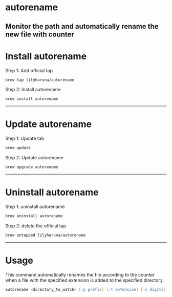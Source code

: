 # autorename
Monitor the path and automatically rename the new file with counter
------
# Install autorename
Step 1: Add official tap
```zsh
brew tap lilyharuna/autorename
```

Step 2: Install autorename:
```zsh
brew install autorename
```
------
# Update autorename
Step 1: Update tab
```zsh
brew update
```

Step 2: Update autorename
```zsh
brew upgrade autorename
```
------
# Uninstall autorename
Step 1: uninstall autorename
```zsh
brew uninstall autorename
```

Step 2: delete the official tap
```zsh
brew untapped lilyharuna/autorename
```
------
# Usage
This command automatically renames the file according to the counter when a file with the specified extension is added to the specified directory.
```zsh
autorename <directory_to_watch> [-p prefix] [-t extension] [-c digits] [-s start] [-e end]
```
